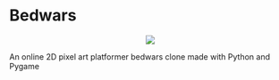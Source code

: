 <h1>Bedwars</h1>

<div align="center">
  <img src="https://cdn.discordapp.com/attachments/1005079765763498075/1006051521311551508/unknown.png"/>
</div>

An online 2D pixel art platformer bedwars clone made with Python and Pygame

